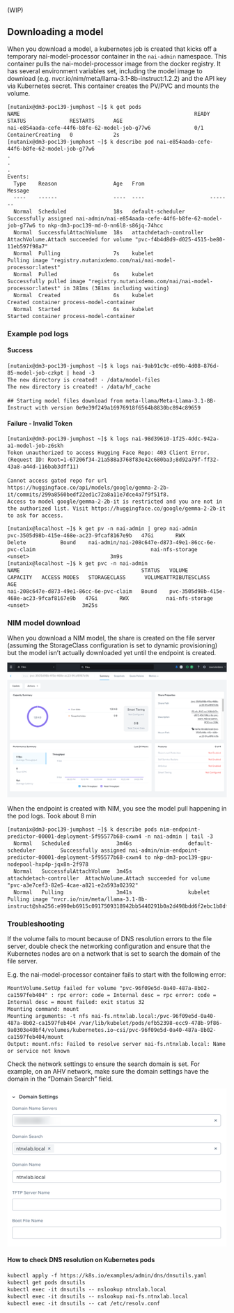 (WIP)
## Downloading a model
When you download a model, a kubernetes job is created that kicks off a temporary nai-model-processor container in the `nai-admin` namespace. This container pulls the nai-model-processor image from the docker registry. It has several environment variables set, including the model image to download (e.g. nvcr.io/nim/meta/llama-3.1-8b-instruct:1.2.2) and the API key via Kubernetes secret. This container creates the PV/PVC and mounts the volume.

```
[nutanix@dm3-poc139-jumphost ~]$ k get pods
NAME                                                        READY   STATUS              RESTARTS      AGE
nai-e854aada-cefe-44f6-b8fe-62-model-job-g77w6              0/1     ContainerCreating   0             2s
[nutanix@dm3-poc139-jumphost ~]$ k describe pod nai-e854aada-cefe-44f6-b8fe-62-model-job-g77w6
.
.
.
Events:
  Type    Reason                  Age   From                     Message
  ----    ------                  ----  ----                     -------
  Normal  Scheduled               18s   default-scheduler        Successfully assigned nai-admin/nai-e854aada-cefe-44f6-b8fe-62-model-job-g77w6 to nkp-dm3-poc139-md-0-nn6l8-s86jq-74hcc
  Normal  SuccessfulAttachVolume  18s   attachdetach-controller  AttachVolume.Attach succeeded for volume "pvc-f4b4d8d9-d025-4515-be80-11eb597f98a7"
  Normal  Pulling                 7s    kubelet                  Pulling image "registry.nutanixdemo.com/nai/nai-model-processor:latest"
  Normal  Pulled                  6s    kubelet                  Successfully pulled image "registry.nutanixdemo.com/nai/nai-model-processor:latest" in 381ms (381ms including waiting)
  Normal  Created                 6s    kubelet                  Created container process-model-container
  Normal  Started                 6s    kubelet                  Started container process-model-container
```

### Example pod logs

#### Success
```
[nutanix@dm3-poc139-jumphost ~]$ k logs nai-9ab91c9c-e09b-4d08-876d-85-model-job-czkpt | head -3
The new directory is created! - /data/model-files
The new directory is created! - /data/hf_cache

## Starting model files download from meta-llama/Meta-Llama-3.1-8B-Instruct with version 0e9e39f249a16976918f6564b8830bc894c89659
```

#### Failure - Invalid Token
```
[nutanix@dm3-poc139-jumphost ~]$ k logs nai-98d39610-1f25-4ddc-942a-a1-model-job-z6skh
Token unauthorized to access Hugging Face Repo: 403 Client Error. (Request ID: Root=1-67206f34-21a588a3768f83e42c680ba3;8d92a79f-ff32-43a8-a44d-116bab3dff11)

Cannot access gated repo for url https://huggingface.co/api/models/google/gemma-2-2b-it/commits/299a8560bedf22ed1c72a8a11e7dce4a7f9f51f8.
Access to model google/gemma-2-2b-it is restricted and you are not in the authorized list. Visit https://huggingface.co/google/gemma-2-2b-it to ask for access.
```

```
[nutanix@localhost ~]$ k get pv -n nai-admin | grep nai-admin
pvc-3505d98b-415e-468e-ac23-9fcaf8167e9b   47Gi       RWX            Delete           Bound    nai-admin/nai-208c647e-d873-49e1-86cc-6e-pvc-claim                                     nai-nfs-storage   <unset>                          3m9s
[nutanix@localhost ~]$ k get pvc -n nai-admin
NAME                                       STATUS   VOLUME                                     CAPACITY   ACCESS MODES   STORAGECLASS      VOLUMEATTRIBUTESCLASS   AGE
nai-208c647e-d873-49e1-86cc-6e-pvc-claim   Bound    pvc-3505d98b-415e-468e-ac23-9fcaf8167e9b   47Gi       RWX            nai-nfs-storage   <unset>                 3m25s
```

### NIM model download
When you download a NIM model, the share is created on the file server (assuming the StorageClass configuration is set to dynamic provisioning) but the model isn’t actually downloaded yet until the endpoint is created.

![](./images/file-share-after-nim-download.png)

When the endpoint is created with NIM, you see the model pull happening in the pod logs. Took about 8 min

```
[nutanix@dm3-poc139-jumphost ~]$ k describe pods nim-endpoint-predictor-00001-deployment-5f95577b68-cxwn4 -n nai-admin | tail -3
  Normal   Scheduled               3m46s                  default-scheduler        Successfully assigned nai-admin/nim-endpoint-predictor-00001-deployment-5f95577b68-cxwn4 to nkp-dm3-poc139-gpu-nodepool-hxp4p-jqx8n-2f978
  Normal   SuccessfulAttachVolume  3m45s                  attachdetach-controller  AttachVolume.Attach succeeded for volume "pvc-a3e7cef3-82e5-4cae-a821-e2a593a02392"
  Normal   Pulling                 3m41s                  kubelet                  Pulling image "nvcr.io/nim/meta/llama-3.1-8b-instruct@sha256:e990eb6915c0917509318942bb5440291b0a2d498bdd6f2ebc1b8dfc4580f2d4"
  ```

### Troubleshooting
If the volume fails to mount because of DNS resolution errors to the file server, double check the networking configuration and ensure that the Kubernetes nodes are on a network that is set to search the domain of the file server.

E.g. the nai-model-processor container fails to start with the following error:

```
MountVolume.SetUp failed for volume "pvc-96f09e5d-0a40-487a-8b02-ca1597feb404" : rpc error: code = Internal desc = rpc error: code = Internal desc = mount failed: exit status 32
Mounting command: mount
Mounting arguments: -t nfs nai-fs.ntnxlab.local:/pvc-96f09e5d-0a40-487a-8b02-ca1597feb404 /var/lib/kubelet/pods/efb52398-ecc9-478b-9f86-9a0303e40bf4/volumes/kubernetes.io~csi/pvc-96f09e5d-0a40-487a-8b02-ca1597feb404/mount
Output: mount.nfs: Failed to resolve server nai-fs.ntnxlab.local: Name or service not known
```

Check the network settings to ensure the search domain is set. For example, on an AHV network, make sure the domain settings have the domain in the “Domain Search” field. 

![](./images/domain-settings-ahv-subnet.png)

#### How to check DNS resolution on Kubernetes pods
```
kubectl apply -f https://k8s.io/examples/admin/dns/dnsutils.yaml
kubectl get pods dnsutils
kubectl exec -it dnsutils -- nslookup ntnxlab.local
kubectl exec -it dnsutils -- nslookup nai-fs.ntnxlab.local
kubectl exec -it dnsutils -- cat /etc/resolv.conf
```